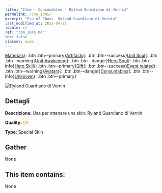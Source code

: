 ```yaml
---
title: "Item - Consumables - Ryland Guardiano di Vernin"
permalink: /con_1045/
excerpt: "Era of Chaos  Ryland Guardiano di Vernin"
last_modified_at: 2021-04-25
locale: it
ref: "con_1045.md"
toc: false
classes: wide
---
```

 [Materials](/ItemsIT/){: .btn .btn--primary}[Artifacts](/ItemsIT/Artifacts/){: .btn .btn--success}[Unit Soul](/ItemsIT/UnitSoul/){: .btn .btn--warning}[Unit Awakening](/ItemsIT/UnitAwakening/){: .btn .btn--danger}[Hero Soul](/ItemsIT/HeroSoul/){: .btn .btn--info}[Hero Skill](/ItemsIT/HeroSkill/){: .btn .btn--primary}[Gift](/ItemsIT/Gift/){: .btn .btn--success}[Event related](/ItemsIT/Events/){: .btn .btn--warning}[Avatars](/ItemsIT/Avatars/){: .btn .btn--danger}[Consumables](/ItemsIT/Consumables/){: .btn .btn--info}[Unknown](/ItemsIT/Unknown/){: .btn .btn--primary}

 ![Ryland Guardiano di Vernin](/images/h/h_Ryland4.jpg)

## Dettagli
 **Descrizione:** Usa per ottenere una skin: Ryland Guardiano di Vernin

 **Quality:** <span style="color: #FF8C00">OK</span>

 **Type:** Special Skin

## Gather

  None

## This item contains:

  None

